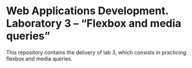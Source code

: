 <h1>Web Applications Development. Laboratory 3 – “Flexbox and media queries”</h1>
<p>This repository contains the delivery of lab 3, which consists in practicing flexbox and media queries.</p>
